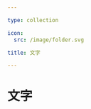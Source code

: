 ```yaml
---

type: collection

icon:
  src: /image/folder.svg

title: 文字

---
```


# 文字

<ShowBreadcrumb />

<ShowResources />
